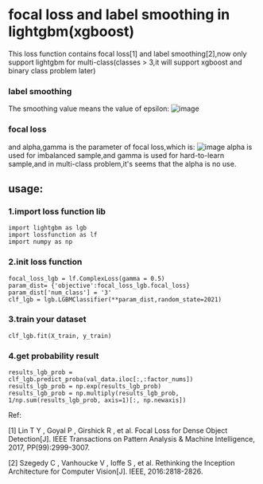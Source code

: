 # focal loss and label smoothing in lightgbm(xgboost)
This loss function contains focal loss[1] and label smoothing[2],now only support lightgbm for multi-class(classes > 3,it will support xgboost and binary class problem later)

### label smoothing
The smoothing value means the value of epsilon:
![image](https://user-images.githubusercontent.com/55391817/113477413-1d357980-94b4-11eb-8099-e1a4853412a3.png)

### focal loss
and alpha,gamma is the parameter of focal loss,which is:
![image](https://user-images.githubusercontent.com/55391817/113477610-a6997b80-94b5-11eb-836d-0a65e7f92dd5.png)
alpha is used for imbalanced sample,and gamma is used for hard-to-learn sample,and in multi-class problem,it's seems that the alpha is no use.


## usage:

### 1.import loss function lib
```
import lightgbm as lgb
import lossfunction as lf
import numpy as np
```
### 2.init loss function
```
focal_loss_lgb = lf.ComplexLoss(gamma = 0.5)
param_dist= {'objective':focal_loss_lgb.focal_loss}
param_dist['num_class'] = '3'
clf_lgb = lgb.LGBMClassifier(**param_dist,random_state=2021)
```
### 3.train your dataset
```
clf_lgb.fit(X_train, y_train)
```
### 4.get probability result
```
results_lgb_prob = clf_lgb.predict_proba(val_data.iloc[:,:factor_nums])
results_lgb_prob = np.exp(results_lgb_prob)
results_lgb_prob = np.multiply(results_lgb_prob, 1/np.sum(results_lgb_prob, axis=1)[:, np.newaxis])
```

Ref:

[1] Lin T Y ,  Goyal P ,  Girshick R , et al. Focal Loss for Dense Object Detection[J]. IEEE Transactions on Pattern Analysis & Machine Intelligence, 2017, PP(99):2999-3007.

[2] Szegedy C , Vanhoucke V , Ioffe S , et al. Rethinking the Inception Architecture for Computer Vision[J]. IEEE, 2016:2818-2826.
